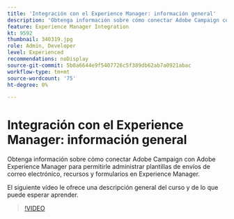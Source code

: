 ```yaml
---
title: 'Integración con el Experience Manager: información general'
description: 'Obtenga información sobre cómo conectar Adobe Campaign con Adobe Experience Manager para permitirle administrar plantillas de envíos de correo electrónico, recursos y formularios en Experience Manager. '
feature: Experience Manager Integration
kt: 9592
thumbnail: 340319.jpg
role: Admin, Developer
level: Experienced
recommendations: noDisplay
source-git-commit: 5b0a6644e9f5407726c5f389db62ab7a0921abac
workflow-type: tm+mt
source-wordcount: '75'
ht-degree: 0%

---
```


# Integración con el Experience Manager: información general

Obtenga información sobre cómo conectar Adobe Campaign con Adobe Experience Manager para permitirle administrar plantillas de envíos de correo electrónico, recursos y formularios en Experience Manager.

El siguiente vídeo le ofrece una descripción general del curso y de lo que puede esperar aprender.

>[!VIDEO](https://video.tv.adobe.com/v/340319?quality=12)
